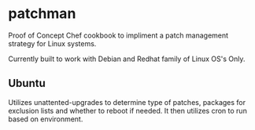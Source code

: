 patchman
========
Proof of Concept Chef cookbook to impliment a patch management strategy for Linux systems.

Currently built to work with Debian and Redhat family of Linux OS's Only.


Ubuntu
----------------
Utilizes unattented-upgrades to determine type of patches, packages for exclusion lists and whether to reboot if needed. It then utilizes cron to run based on environment.
